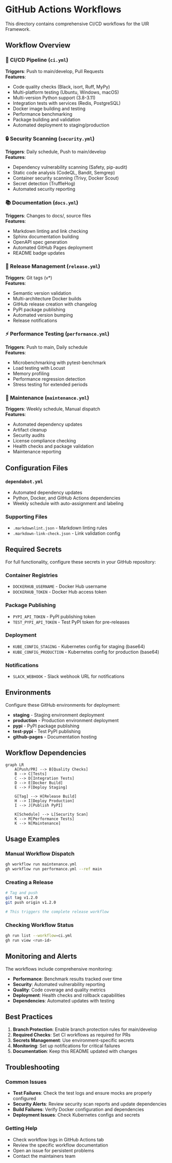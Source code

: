 # GitHub Actions Workflows

This directory contains comprehensive CI/CD workflows for the UIR Framework.

## Workflow Overview

### 🔄 CI/CD Pipeline (`ci.yml`)
**Triggers**: Push to main/develop, Pull Requests  
**Features**:
- Code quality checks (Black, isort, Ruff, MyPy)
- Multi-platform testing (Ubuntu, Windows, macOS)
- Multi-version Python support (3.8-3.11)
- Integration tests with services (Redis, PostgreSQL)
- Docker image building and testing
- Performance benchmarking
- Package building and validation
- Automated deployment to staging/production

### 🔒 Security Scanning (`security.yml`)
**Triggers**: Daily schedule, Push to main/develop  
**Features**:
- Dependency vulnerability scanning (Safety, pip-audit)
- Static code analysis (CodeQL, Bandit, Semgrep)
- Container security scanning (Trivy, Docker Scout)
- Secret detection (TruffleHog)
- Automated security reporting

### 📚 Documentation (`docs.yml`)
**Triggers**: Changes to docs/, source files  
**Features**:
- Markdown linting and link checking
- Sphinx documentation building
- OpenAPI spec generation
- Automated GitHub Pages deployment
- README badge updates

### 🚀 Release Management (`release.yml`)
**Triggers**: Git tags (v*)  
**Features**:
- Semantic version validation
- Multi-architecture Docker builds
- GitHub release creation with changelog
- PyPI package publishing
- Automated version bumping
- Release notifications

### ⚡ Performance Testing (`performance.yml`)
**Triggers**: Push to main, Daily schedule  
**Features**:
- Microbenchmarking with pytest-benchmark
- Load testing with Locust
- Memory profiling
- Performance regression detection
- Stress testing for extended periods

### 🔧 Maintenance (`maintenance.yml`)
**Triggers**: Weekly schedule, Manual dispatch  
**Features**:
- Automated dependency updates
- Artifact cleanup
- Security audits
- License compliance checking
- Health checks and package validation
- Maintenance reporting

## Configuration Files

### `dependabot.yml`
- Automated dependency updates
- Python, Docker, and GitHub Actions dependencies
- Weekly schedule with auto-assignment and labeling

### Supporting Files
- `.markdownlint.json` - Markdown linting rules
- `.markdown-link-check.json` - Link validation config

## Required Secrets

For full functionality, configure these secrets in your GitHub repository:

### Container Registries
- `DOCKERHUB_USERNAME` - Docker Hub username
- `DOCKERHUB_TOKEN` - Docker Hub access token

### Package Publishing
- `PYPI_API_TOKEN` - PyPI publishing token
- `TEST_PYPI_API_TOKEN` - Test PyPI token for pre-releases

### Deployment
- `KUBE_CONFIG_STAGING` - Kubernetes config for staging (base64)
- `KUBE_CONFIG_PRODUCTION` - Kubernetes config for production (base64)

### Notifications
- `SLACK_WEBHOOK` - Slack webhook URL for notifications

## Environments

Configure these GitHub environments for deployment:

- **staging** - Staging environment deployment
- **production** - Production environment deployment  
- **pypi** - PyPI package publishing
- **test-pypi** - Test PyPI publishing
- **github-pages** - Documentation hosting

## Workflow Dependencies

```mermaid
graph LR
    A[Push/PR] --> B[Quality Checks]
    B --> C[Tests]
    C --> D[Integration Tests]
    D --> E[Docker Build]
    E --> F[Deploy Staging]
    
    G[Tag] --> H[Release Build]
    H --> I[Deploy Production]
    I --> J[Publish PyPI]
    
    K[Schedule] --> L[Security Scan]
    K --> M[Performance Tests] 
    K --> N[Maintenance]
```

## Usage Examples

### Manual Workflow Dispatch
```bash
gh workflow run maintenance.yml
gh workflow run performance.yml --ref main
```

### Creating a Release
```bash
# Tag and push
git tag v1.2.0
git push origin v1.2.0

# This triggers the complete release workflow
```

### Checking Workflow Status
```bash
gh run list --workflow=ci.yml
gh run view <run-id>
```

## Monitoring and Alerts

The workflows include comprehensive monitoring:

- **Performance**: Benchmark results tracked over time
- **Security**: Automated vulnerability reporting
- **Quality**: Code coverage and quality metrics
- **Deployment**: Health checks and rollback capabilities
- **Dependencies**: Automated updates with testing

## Best Practices

1. **Branch Protection**: Enable branch protection rules for main/develop
2. **Required Checks**: Set CI workflows as required for PRs
3. **Secrets Management**: Use environment-specific secrets
4. **Monitoring**: Set up notifications for critical failures
5. **Documentation**: Keep this README updated with changes

## Troubleshooting

### Common Issues

- **Test Failures**: Check the test logs and ensure mocks are properly configured
- **Security Alerts**: Review security scan reports and update dependencies
- **Build Failures**: Verify Docker configuration and dependencies
- **Deployment Issues**: Check Kubernetes configs and secrets

### Getting Help

- Check workflow logs in GitHub Actions tab
- Review the specific workflow documentation
- Open an issue for persistent problems
- Contact the maintainers team